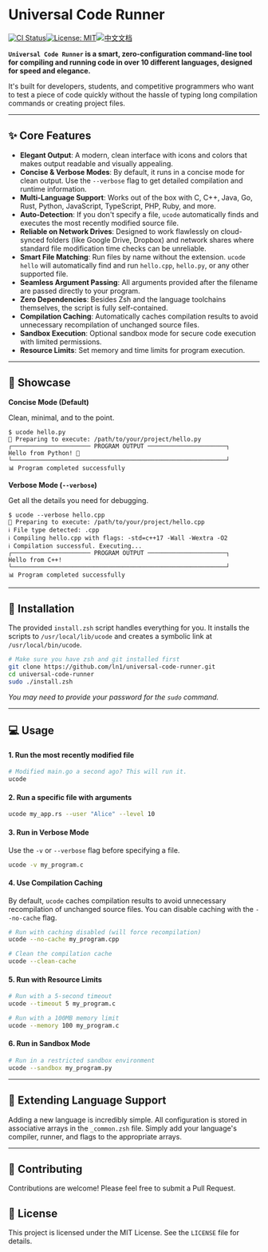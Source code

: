 
# Universal Code Runner

[![CI Status](https://github.com/ln-one/universal-code-runner/actions/workflows/ci.yml/badge.svg)](https://github.com/ln-one/universal-code-runner/actions/workflows/ci.yml)[![License: MIT](https://img.shields.io/badge/License-MIT-yellow.svg)](https://opensource.org/licenses/MIT)[![中文文档](https://img.shields.io/badge/%E4%B8%AD%E6%96%87%E6%A1%A3-blue.svg)](./README.zh.md)

**`Universal Code Runner` is a smart, zero-configuration command-line tool for compiling and running code in over 10 different languages, designed for speed and elegance.**

It's built for developers, students, and competitive programmers who want to test a piece of code quickly without the hassle of typing long compilation commands or creating project files.

---

## ✨ Core Features

-   **Elegant Output**: A modern, clean interface with icons and colors that makes output readable and visually appealing.
-   **Concise & Verbose Modes**: By default, it runs in a concise mode for clean output. Use the `--verbose` flag to get detailed compilation and runtime information.
-   **Multi-Language Support**: Works out of the box with C, C++, Java, Go, Rust, Python, JavaScript, TypeScript, PHP, Ruby, and more.
-   **Auto-Detection**: If you don't specify a file, `ucode` automatically finds and executes the most recently modified source file.
-   **Reliable on Network Drives**: Designed to work flawlessly on cloud-synced folders (like Google Drive, Dropbox) and network shares where standard file modification time checks can be unreliable.
-   **Smart File Matching**: Run files by name without the extension. `ucode hello` will automatically find and run `hello.cpp`, `hello.py`, or any other supported file.
-   **Seamless Argument Passing**: All arguments provided after the filename are passed directly to your program.
-   **Zero Dependencies**: Besides Zsh and the language toolchains themselves, the script is fully self-contained.
-   **Compilation Caching**: Automatically caches compilation results to avoid unnecessary recompilation of unchanged source files.
-   **Sandbox Execution**: Optional sandbox mode for secure code execution with limited permissions.
-   **Resource Limits**: Set memory and time limits for program execution.

---

## 💅 Showcase

**Concise Mode (Default)**

Clean, minimal, and to the point.

```
$ ucode hello.py
🚀 Preparing to execute: /path/to/your/project/hello.py
┌────────────────────── PROGRAM OUTPUT ──────────────────────┐
Hello from Python! 👋
└────────────────────────────────────────────────────────────┘
📊 Program completed successfully
```

**Verbose Mode (`--verbose`)**

Get all the details you need for debugging.

```
$ ucode --verbose hello.cpp
🚀 Preparing to execute: /path/to/your/project/hello.cpp
ℹ️ File type detected: .cpp
ℹ️ Compiling hello.cpp with flags: -std=c++17 -Wall -Wextra -O2
ℹ️ Compilation successful. Executing...
┌────────────────────── PROGRAM OUTPUT ──────────────────────┐
Hello from C++!
└────────────────────────────────────────────────────────────┘
📊 Program completed successfully
```
---

## 🚀 Installation

The provided `install.zsh` script handles everything for you. It installs the scripts to `/usr/local/lib/ucode` and creates a symbolic link at `/usr/local/bin/ucode`.

```bash
# Make sure you have zsh and git installed first
git clone https://github.com/ln1/universal-code-runner.git
cd universal-code-runner
sudo ./install.zsh
```
*You may need to provide your password for the `sudo` command.*

---

## 💻 Usage

#### 1. Run the most recently modified file
```bash
# Modified main.go a second ago? This will run it.
ucode
```

#### 2. Run a specific file with arguments
```bash
ucode my_app.rs --user "Alice" --level 10
```

#### 3. Run in Verbose Mode

Use the `-v` or `--verbose` flag before specifying a file.

```bash
ucode -v my_program.c
```

#### 4. Use Compilation Caching

By default, `ucode` caches compilation results to avoid unnecessary recompilation of unchanged source files. You can disable caching with the `--no-cache` flag.

```bash
# Run with caching disabled (will force recompilation)
ucode --no-cache my_program.cpp

# Clean the compilation cache
ucode --clean-cache
```

#### 5. Run with Resource Limits

```bash
# Run with a 5-second timeout
ucode --timeout 5 my_program.c

# Run with a 100MB memory limit
ucode --memory 100 my_program.c
```

#### 6. Run in Sandbox Mode

```bash
# Run in a restricted sandbox environment
ucode --sandbox my_program.py
```

---

## 🔧 Extending Language Support

Adding a new language is incredibly simple. All configuration is stored in associative arrays in the `_common.zsh` file. Simply add your language's compiler, runner, and flags to the appropriate arrays.

---

## 🤝 Contributing

Contributions are welcome! Please feel free to submit a Pull Request.

## 📄 License

This project is licensed under the MIT License. See the `LICENSE` file for details. 
